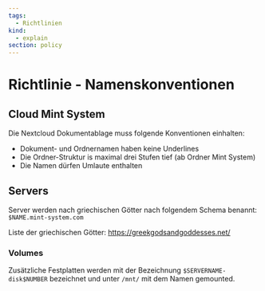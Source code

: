 ```yaml
---
tags:
  - Richtlinien
kind:
  - explain
section: policy
---
```

# Richtlinie - Namenskonventionen

## Cloud Mint System

Die Nextcloud Dokumentablage muss folgende Konventionen einhalten:

* Dokument- und Ordnernamen haben keine Underlines
* Die Ordner-Struktur is maximal drei Stufen tief (ab Ordner Mint System)
* Die Namen dürfen Umlaute enthalten

## Servers

Server werden nach griechischen Götter nach folgendem Schema benannt: `$NAME.mint-system.com`

Liste der griechischen Götter: <https://greekgodsandgoddesses.net/>

### Volumes

Zusätzliche Festplatten werden mit der Bezeichnung `$SERVERNAME-disk$NUMBER` bezeichnet und unter `/mnt/` mit dem Namen gemounted.
